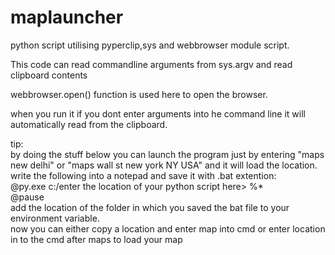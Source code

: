 # maplauncher
python script utilising pyperclip,sys and webbrowser module script.

This code can read commandline arguments from sys.argv and read clipboard contents

webbrowser.open() function is used here to open the browser.

when you run it if you dont enter arguments into he command line it will automatically read from the clipboard.

 tip:<br>
    by doing the stuff below you can launch the program just by entering "maps new delhi" or "maps wall st new york NY USA" and it will load the location.<br>
    write the following into a notepad and save it with .bat extention:<br>
              @py.exe c:/enter the location of your python script here> %*                           
              @pause<br>
  add the location of the folder in which you saved the bat file to your environment variable.<br>
  now you can either copy a location and enter map into cmd or enter location in to the cmd after maps to load your map<br>
  

